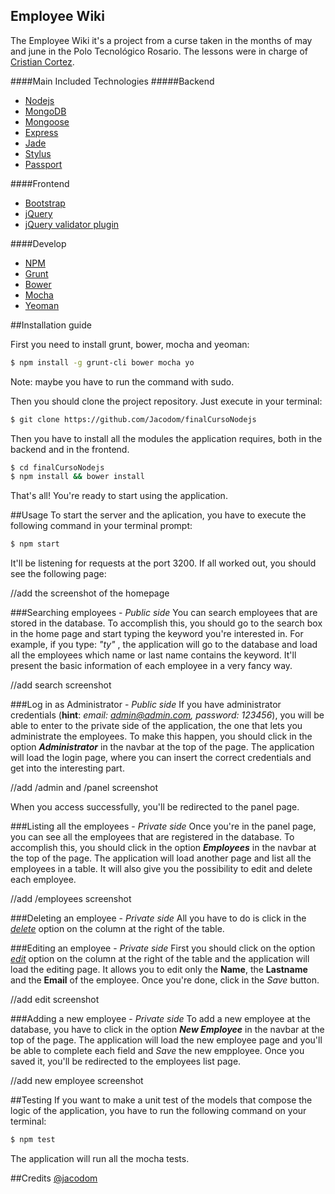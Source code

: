 Employee Wiki
-------------
The Employee Wiki it's a project from a curse taken in the months of may and june in the Polo Tecnológico Rosario. The lessons were in charge of [Cristian Cortez](https://github.com/cortezcristian).

####Main Included Technologies
#####Backend
- [Nodejs](https://nodejs.org/)
- [MongoDB](https://www.mongodb.org/)
- [Mongoose](http://mongoosejs.com/)
- [Express](http://expressjs.com/es/)
- [Jade](http://jade-lang.com/)
- [Stylus](https://learnboost.github.io/stylus/)
- [Passport](http://passportjs.org/)

####Frontend
- [Bootstrap](http://getbootstrap.com/)
- [jQuery](https://jquery.com/)
- [jQuery validator plugin](http://jqueryvalidation.org/)

####Develop
- [NPM](https://www.npmjs.com/)
- [Grunt](http://gruntjs.com/)
- [Bower](http://bower.io/)
- [Mocha](http://mochajs.org/)
- [Yeoman](http://yeoman.io/)

##Installation guide

First you need to install grunt, bower, mocha and yeoman:
```bash
$ npm install -g grunt-cli bower mocha yo
```
Note: maybe you have to run the command with sudo.

Then you should clone the project repository. Just execute in your terminal:
```bash
$ git clone https://github.com/Jacodom/finalCursoNodejs
``` 

Then you have to install all the modules the application requires, both in the backend and in the frontend.
```bash
$ cd finalCursoNodejs
$ npm install && bower install
```

That's all! You're ready to start using the application.

##Usage
To start the server and the aplication, you have to execute the following command in your terminal prompt:

```bash
$ npm start
```

It'll be listening for requests at the port 3200. If all worked out, you should see the following page:

//add the screenshot of the homepage

###Searching employees - *Public side*
You can search employees that are stored in the database. To accomplish this, you should go to the search box in the home page and start typing the keyword you're interested in. For example, if you type: *"ty"* , the application will go to the database and load all the employees which name or last name contains the keyword. It'll present the basic information of each employee in a very fancy way.

//add search screenshot

###Log in as Administrator - *Public side*
If you have administrator credentials (**hint**: *email: admin@admin.com, password: 123456*), you will be able to enter to the private side of the application, the one that lets you administrate the employees. To make this happen, you should click in the option **_Administrator_** in the navbar at the top of the page. The application will load the login page, where you can insert the correct credentials and get into the interesting part.

//add /admin and /panel screenshot 

When you access successfully, you'll be redirected to the panel page.

###Listing all the employees - *Private side*
Once you're in the panel page, you can see all the employees that are registered in the database. To accomplish this, you should click in the option **_Employees_** in the navbar at the top of the page. The application will load another page and list all the employees in a table. It will also give you the possibility to edit and delete each employee.

//add /employees screenshot

###Deleting an employee - *Private side*
All you have to do is click in the *[delete]()* option on the column at the right of the table.

###Editing an employee - *Private side*
First you should click on the option *[edit]()* option on the column at the right of the table and the application will load the editing page. It allows you to edit only the **Name**, the **Lastname** and the **Email** of the employee. Once you're done, click in the *Save* button. 

//add edit screenshot

###Adding a new employee - *Private side*
To add a new employee at the database, you have to click in the option **_New Employee_** in the navbar at the top of the page. The application will load the new employee page and you'll be able to complete each field and *Save* the new empployee. Once you saved it, you'll  be redirected to the employees list page.

//add new employee screenshot

##Testing
If you want to make a unit test of the models that compose the logic of the application, you have to run the following command on your terminal:

```bash
$ npm test
```

The application will run all the mocha tests.

##Credits
[@jacodom](https://twitter.com/jacodom)
